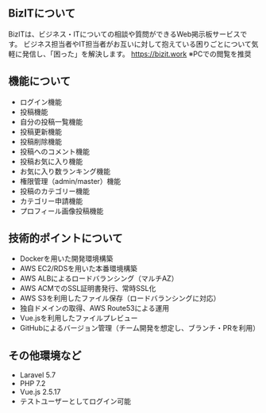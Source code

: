 ## BizITについて

BizITは、ビジネス・ITについての相談や質問ができるWeb掲示板サービスです。 
ビジネス担当者やIT担当者がお互いに対して抱えている困りごとについて気軽に発信し、「困った」を解決します。
https://bizit.work
※PCでの閲覧を推奨

## 機能について
- ログイン機能
- 投稿機能
- 自分の投稿一覧機能
- 投稿更新機能
- 投稿削除機能
- 投稿へのコメント機能
- 投稿お気に入り機能
- お気に入り数ランキング機能
- 権限管理（admin/master）機能
- 投稿のカテゴリー機能
- カテゴリー申請機能
- プロフィール画像投稿機能

## 技術的ポイントについて
- Dockerを用いた開発環境構築
- AWS EC2/RDSを用いた本番環境構築
- AWS ALBによるロードバランシング（マルチAZ）
- AWS ACMでのSSL証明書発行、常時SSL化
- AWS S3を利用したファイル保存（ロードバランシングに対応）
- 独自ドメインの取得、AWS Route53による運用
- Vue.jsを利用したファイルプレビュー
- GitHubによるバージョン管理（チーム開発を想定し、ブランチ・PRを利用）

## その他環境など
- Laravel 5.7
- PHP 7.2
- Vue.js 2.5.17
- テストユーザーとしてログイン可能